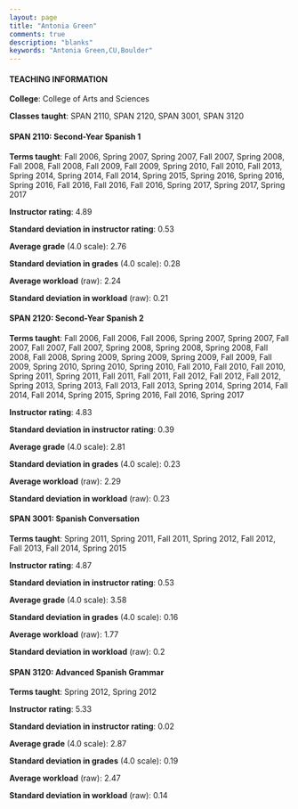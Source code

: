 ```yaml
---
layout: page
title: "Antonia Green" 
comments: true
description: "blanks"
keywords: "Antonia Green,CU,Boulder"
---
```

<head>
<script src="https://ajax.googleapis.com/ajax/libs/jquery/2.1.3/jquery.min.js"></script>
<script src="https://dl.dropboxusercontent.com/s/pc42nxpaw1ea4o9/highcharts.js?dl=0"></script>
<!-- <script src="../assets/js/highcharts.js"></script> -->
<style type="text/css">@font-face {
	font-family: "Bebas Neue";
	src: url(https://www.filehosting.org/file/details/544349/BebasNeue Regular.otf) format("opentype");
	}
	h1.Bebas { 
		font-family: "Bebas Neue", Verdana, Tahoma;
	}
</style>
</head>
	   
#### TEACHING INFORMATION

**College**: College of Arts and Sciences

**Classes taught**: SPAN 2110, SPAN 2120, SPAN 3001, SPAN 3120

#### SPAN 2110: Second-Year Spanish 1

**Terms taught**: Fall 2006, Spring 2007, Spring 2007, Fall 2007, Spring 2008, Fall 2008, Fall 2008, Fall 2009, Fall 2009, Spring 2010, Fall 2010, Fall 2013, Spring 2014, Spring 2014, Fall 2014, Spring 2015, Spring 2016, Spring 2016, Spring 2016, Fall 2016, Fall 2016, Fall 2016, Spring 2017, Spring 2017, Spring 2017

**Instructor rating**: 4.89

**Standard deviation in instructor rating**: 0.53

**Average grade** (4.0 scale): 2.76

**Standard deviation in grades** (4.0 scale): 0.28

**Average workload** (raw): 2.24

**Standard deviation in workload** (raw): 0.21

#### SPAN 2120: Second-Year Spanish 2

**Terms taught**: Fall 2006, Fall 2006, Fall 2006, Spring 2007, Spring 2007, Fall 2007, Fall 2007, Fall 2007, Spring 2008, Spring 2008, Spring 2008, Fall 2008, Fall 2008, Spring 2009, Spring 2009, Spring 2009, Fall 2009, Fall 2009, Spring 2010, Spring 2010, Spring 2010, Fall 2010, Fall 2010, Fall 2010, Spring 2011, Spring 2011, Fall 2011, Fall 2011, Fall 2012, Fall 2012, Fall 2012, Spring 2013, Spring 2013, Fall 2013, Fall 2013, Spring 2014, Spring 2014, Fall 2014, Fall 2014, Spring 2015, Spring 2016, Fall 2016, Spring 2017

**Instructor rating**: 4.83

**Standard deviation in instructor rating**: 0.39

**Average grade** (4.0 scale): 2.81

**Standard deviation in grades** (4.0 scale): 0.23

**Average workload** (raw): 2.29

**Standard deviation in workload** (raw): 0.23

#### SPAN 3001: Spanish Conversation

**Terms taught**: Spring 2011, Spring 2011, Fall 2011, Spring 2012, Fall 2012, Fall 2013, Fall 2014, Spring 2015

**Instructor rating**: 4.87

**Standard deviation in instructor rating**: 0.53

**Average grade** (4.0 scale): 3.58

**Standard deviation in grades** (4.0 scale): 0.16

**Average workload** (raw): 1.77

**Standard deviation in workload** (raw): 0.2

#### SPAN 3120: Advanced Spanish Grammar

**Terms taught**: Spring 2012, Spring 2012

**Instructor rating**: 5.33

**Standard deviation in instructor rating**: 0.02

**Average grade** (4.0 scale): 2.87

**Standard deviation in grades** (4.0 scale): 0.19

**Average workload** (raw): 2.47

**Standard deviation in workload** (raw): 0.14

